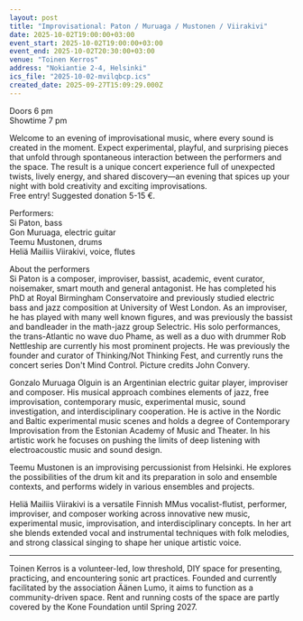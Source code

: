 ```yaml
---
layout: post
title: "Improvisational: Paton / Muruaga / Mustonen / Viirakivi"
date: 2025-10-02T19:00:00+03:00
event_start: 2025-10-02T19:00:00+03:00
event_end: 2025-10-02T20:30:00+03:00
venue: "Toinen Kerros"
address: "Nokiantie 2-4, Helsinki"
ics_file: "2025-10-02-mvilqbcp.ics"
created_date: 2025-09-27T15:09:29.000Z
---
```


Doors 6 pm  
Showtime 7 pm  
  
Welcome to an evening of improvisational music, where every sound is created in the moment. Expect experimental, playful, and surprising pieces that unfold through spontaneous interaction between the performers and the space. The result is a unique concert experience full of unexpected twists, lively energy, and shared discovery—an evening that spices up your night with bold creativity and exciting improvisations.  
Free entry! Suggested donation 5-15 €.   
  
Performers:  
Si Paton, bass  
Gon Muruaga, electric guitar  
Teemu Mustonen, drums  
Heliä Mailiis Viirakivi, voice, flutes  
  
  
About the performers  
Si Paton is a composer, improviser, bassist, academic, event curator, noisemaker, smart mouth and general antagonist. He has completed his PhD at Royal Birmingham Conservatoire and previously studied electric bass and jazz composition at University of West London. As an improviser, he has played with many well known figures, and was previously the bassist and bandleader in the math-jazz group Selectric. His solo performances, the trans-Atlantic no wave duo Phame, as well as a duo with drummer Rob Nettleship are currently his most prominent projects. He was previously the founder and curator of Thinking/Not Thinking Fest, and currently runs the concert series Don't Mind Control. Picture credits John Convery.  
  
Gonzalo Muruaga Olguin is an Argentinian electric guitar player, improviser and composer. His musical approach combines elements of jazz, free improvisation, contemporary music, experimental music, sound investigation, and interdisciplinary cooperation. He is active in the Nordic and Baltic experimental music scenes and holds a degree of Contemporary Improvisation from the Estonian Academy of Music and Theater. In his artistic work he focuses on pushing the limits of deep listening with electroacoustic music and sound design.   
  
Teemu Mustonen is an improvising percussionist from Helsinki. He explores the possibilities of the drum kit and its preparation in solo and ensemble contexts, and performs widely in various ensembles and projects.  
  
Heliä Mailiis Viirakivi is a versatile Finnish MMus vocalist-flutist, performer, improviser, and composer working across innovative new music, experimental music, improvisation, and interdisciplinary concepts. In her art she blends extended vocal and instrumental techniques with folk melodies, and strong classical singing to shape her unique artistic voice.   
  
---   
  
Toinen Kerros is a volunteer-led, low threshold, DIY space for presenting, practicing, and encountering sonic art practices. Founded and currently facilitated by the association Äänen Lumo, it aims to function as a community-driven space. Rent and running costs of the space are partly covered by the Kone Foundation until Spring 2027.
